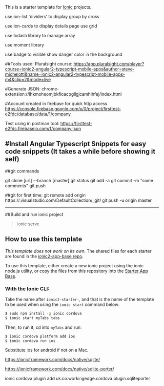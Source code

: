 This is a starter template for [Ionic](http://ionicframework.com/docs/) projects.


use ion-list 'dividers' to display group by cross

use ion-cards to display details page
use grid


use lodash library to manage array

use moment library

use badge to visible show danger color in the background




##Tools used:
Pluralsight course: https://app.pluralsight.com/player?course=ionic2-angular2-typescript-mobile-apps&author=steve-michelotti&name=ionic2-angular2-typescript-mobile-apps-m4&clip=2&mode=live

#Generate JSON:
chrome-extension://lhkmoheomjbkfloacpgllgjcamhihfaj/index.html

#Account created in firebase for quick http access
https://console.firebase.google.com/u/0/project/firsttest-e2fdc/database/data/1/company

Test using in postman tool: https://firsttest-e2fdc.firebaseio.com/1/company.json

#Install Angular Typescript Snippets for easy code snippets
(It takes a while before showing it self)
------------------------------------
##git commands

git clone [url] --branch [master]
git status
git add -a
git commit -m "some comments"
git push

##git for first time:
git remote add origin https://<AccountName>.visualstudio.com/DefaultCollection/_git/<RepoName>
git push -u origin master

-------------------------------------
##Build and run ionic project
>ionic serve 


## How to use this template

*This template does not work on its own*. The shared files for each starter are found in the [ionic2-app-base repo](https://github.com/ionic-team/ionic2-app-base).

To use this template, either create a new ionic project using the ionic node.js utility, or copy the files from this repository into the [Starter App Base](https://github.com/ionic-team/ionic2-app-base).

### With the Ionic CLI:

Take the name after `ionic2-starter-`, and that is the name of the template to be used when using the `ionic start` command below:

```bash
$ sudo npm install -g ionic cordova
$ ionic start myTabs tabs
```

Then, to run it, cd into `myTabs` and run:

```bash
$ ionic cordova platform add ios
$ ionic cordova run ios
```

Substitute ios for android if not on a Mac.

https://ionicframework.com/docs/native/sqlite/

https://ionicframework.com/docs/native/sqlite-porter/

ionic cordova plugin add uk.co.workingedge.cordova.plugin.sqliteporter
